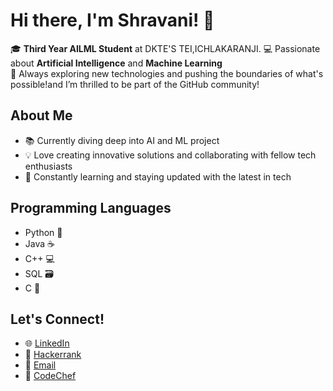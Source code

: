 

# Hi there, I'm Shravani! 👋

🎓 **Third Year AILML Student** at DKTE'S TEI,ICHLAKARANJI. 
💻 Passionate about **Artificial Intelligence** and **Machine Learning**  
🚀 Always exploring new technologies and pushing the boundaries of what's possible!and I’m thrilled to be part of the GitHub community! 

## About Me

- 📚 Currently diving deep into AI and ML project 
- 💡 Love creating innovative solutions and collaborating with fellow tech enthusiasts
- 📖 Constantly learning and staying updated with the latest in tech


 ## Programming Languages
- Python 🐍
- Java ☕
- C++ 💻
- SQL 🗃️
- C 🔧

## Let's Connect!

- 🌐 [LinkedIn](https://www.linkedin.com/in/shravani-mali-7373a6215/)
- 🏅 [Hackerrank](https://www.hackerrank.com/profile/_shravani28_)
- 📧 [Email](shravanimali240@gmail.com)
- 🍴 [CodeChef](https://www.codechef.com/users/shra7vani)
